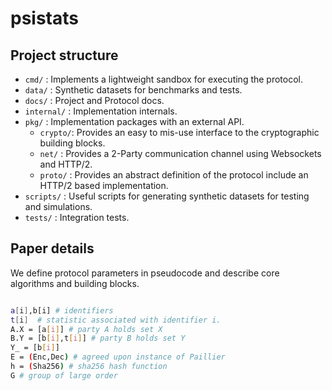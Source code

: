 # psistats

## Project structure

- `cmd/` : Implements a lightweight sandbox for executing the protocol.
- `data/` : Synthetic datasets for benchmarks and tests.
- `docs/` : Project and Protocol docs.
- `internal/` : Implementation internals.
- `pkg/` : Implementation packages with an external API.
    - `crypto/`: Provides an easy to mis-use interface to the cryptographic building blocks.
    - `net/` : Provides a 2-Party communication channel using Websockets and HTTP/2.
    - `proto/` : Provides an abstract definition of the protocol include an HTTP/2 based implementation.
- `scripts/` :  Useful scripts for generating synthetic datasets for testing and simulations.
- `tests/` : Integration tests.

## Paper details

We define protocol parameters in pseudocode and describe core algorithms and building blocks.

```sh

a[i],b[i] # identifiers
t[i]  # statistic associated with identifier i.
A.X = [a[i]] # party A holds set X
B.Y = [b[i],t[i]] # party B holds set Y
Y_ = [b[i]]
E = (Enc,Dec) # agreed upon instance of Paillier
h = (Sha256) # sha256 hash function
G # group of large order

```